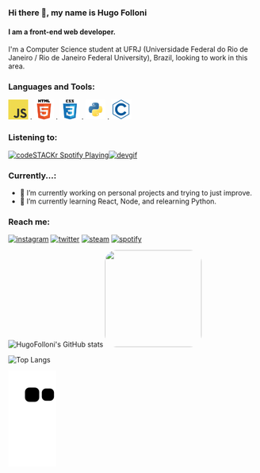 ### Hi there 👋, my name is Hugo Folloni
#### I am a front-end web developer.
I'm a Computer Science student at UFRJ (Universidade Federal do Rio de Janeiro / Rio de Janeiro Federal University), Brazil, looking to work in this area.


### Languages and Tools: 
[<img src='https://raw.githubusercontent.com/github/explore/80688e429a7d4ef2fca1e82350fe8e3517d3494d/topics/javascript/javascript.png' alt='js' height='40'>](https://github.com/hugofolloni) . [<img src='https://raw.githubusercontent.com/github/explore/80688e429a7d4ef2fca1e82350fe8e3517d3494d/topics/html/html.png' alt='html' height='40'>](https://github.com/hugofolloni) . [<img src='https://raw.githubusercontent.com/github/explore/80688e429a7d4ef2fca1e82350fe8e3517d3494d/topics/css/css.png' alt='css' height='40'>](https://github.com/hugofolloni) . [<img src='https://raw.githubusercontent.com/github/explore/80688e429a7d4ef2fca1e82350fe8e3517d3494d/topics/python/python.png' alt='python' height='40'>](https://github.com/hugofolloni) . [<img src='https://raw.githubusercontent.com/devicons/devicon/9f4f5cdb393299a81125eb5127929ea7bfe42889/icons/c/c-line.svg' alt='c' height='40'>](https://github.com/hugofolloni) 

### Listening to:
[<img src="https://spotify-ruddy.vercel.app/api/spotify" alt="codeSTACKr Spotify Playing" width="350" />](https://open.spotify.com/user/222ysmwoafqvdw435hrwqqsdi?si=1286829d904947e6)[<img src="https://raw.githubusercontent.com/TheDudeThatCode/TheDudeThatCode/master/Assets/Developer.gif" alt="devgif" width="150"  />](https://open.spotify.com/user/222ysmwoafqvdw435hrwqqsdi?si=1286829d904947e6) 

### Currently...:
- 🔭 I’m currently working on personal projects and trying to just improve.
- 🌱 I’m currently learning React, Node, and relearning Python.

### Reach me:
[<img src='https://img.shields.io/badge/Instagram-E4405F?style=for-the-badge&logo=instagram&logoColor=white' alt='instagram' height='40'>](https://instagram.com/hugofolloni)  [<img src='https://img.shields.io/badge/Twitter-1DA1F2?style=for-the-badge&logo=twitter&logoColor=white' alt='twitter' height='40'>](https://twitter.com/hugofolloni)  [<img src='https://img.shields.io/badge/Steam-000000?style=for-the-badge&logo=steam&logoColor=white' alt='steam' height='40'>](https://steamcommunity.com/id/hueyzin)  [<img src='https://img.shields.io/badge/Spotify-1ED760?&style=for-the-badge&logo=spotify&logoColor=white' alt='spotify' height='40'>](https://open.spotify.com/user/222ysmwoafqvdw435hrwqqsdi?si=1286829d904947e6)  

![HugoFolloni's GitHub stats](https://github-readme-stats.vercel.app/api?username=hugofolloni&show_icons=true&theme=radical)  <img src="https://media1.tenor.com/images/abde8d9dbb4fcb0b07ce2586f39346f6/tenor.gif?itemid=16412621" width="195" height="195" style='border-radius: 12%;'/> 


![Top Langs](https://github-readme-stats.vercel.app/api/top-langs/?username=hugofolloni&layout=compact&langs_count=7&theme=radical&hide=php)

![Snake animation](https://github.com/hugofolloni/hugofolloni/blob/output/github-contribution-grid-snake.svg)
